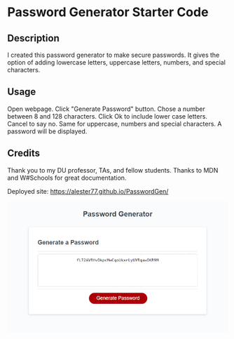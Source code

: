 # Password Generator Starter Code

## Description
I created this password generator to make secure passwords. It gives the option of adding lowercase letters, uppercase letters, numbers, and special characters.  

## Usage
Open webpage. Click "Generate Password" button. Chose a number between 8 and 128 characters. Click Ok to include lower case letters. Cancel to say no. Same for uppercase, numbers and special characters. A password will be displayed. 

## Credits
Thank you to my DU professor, TAs, and fellow students. Thanks to MDN and W#Schools for great documentation. 

Deployed site: https://alester77.github.io/PasswordGen/

![Image of website](./assets/images/screenshot.png)